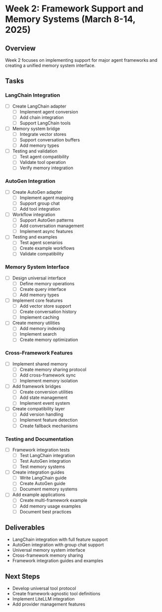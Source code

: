 # Week 2: Framework Support and Memory Systems (March 8-14, 2025)

## Overview
Week 2 focuses on implementing support for major agent frameworks and creating a unified memory system interface.

## Tasks

### LangChain Integration
- [ ] Create LangChain adapter
  - [ ] Implement agent conversion
  - [ ] Add chain integration
  - [ ] Support LangChain tools
- [ ] Memory system bridge
  - [ ] Integrate vector stores
  - [ ] Support conversation buffers
  - [ ] Add memory types
- [ ] Testing and validation
  - [ ] Test agent compatibility
  - [ ] Validate tool operation
  - [ ] Verify memory integration

### AutoGen Integration
- [ ] Create AutoGen adapter
  - [ ] Implement agent mapping
  - [ ] Support group chat
  - [ ] Add tool integration
- [ ] Workflow integration
  - [ ] Support AutoGen patterns
  - [ ] Add conversation management
  - [ ] Implement async features
- [ ] Testing and examples
  - [ ] Test agent scenarios
  - [ ] Create example workflows
  - [ ] Validate compatibility

### Memory System Interface
- [ ] Design universal interface
  - [ ] Define memory operations
  - [ ] Create query interface
  - [ ] Add memory types
- [ ] Implement core features
  - [ ] Add vector store support
  - [ ] Create conversation history
  - [ ] Implement caching
- [ ] Create memory utilities
  - [ ] Add memory indexing
  - [ ] Implement search
  - [ ] Create memory optimization

### Cross-Framework Features
- [ ] Implement shared memory
  - [ ] Create memory sharing protocol
  - [ ] Add cross-framework sync
  - [ ] Implement memory isolation
- [ ] Add framework bridges
  - [ ] Create conversion utilities
  - [ ] Add state management
  - [ ] Implement event system
- [ ] Create compatibility layer
  - [ ] Add version handling
  - [ ] Implement feature detection
  - [ ] Create fallback mechanisms

### Testing and Documentation
- [ ] Framework integration tests
  - [ ] Test LangChain integration
  - [ ] Test AutoGen integration
  - [ ] Test memory systems
- [ ] Create integration guides
  - [ ] Write LangChain guide
  - [ ] Create AutoGen guide
  - [ ] Document memory systems
- [ ] Add example applications
  - [ ] Create multi-framework example
  - [ ] Add memory usage examples
  - [ ] Document best practices

## Deliverables
- LangChain integration with full feature support
- AutoGen integration with group chat support
- Universal memory system interface
- Cross-framework memory sharing
- Framework integration guides and examples

## Next Steps
- Develop universal tool protocol
- Create framework-agnostic tool definitions
- Implement LiteLLM integration
- Add provider management features
